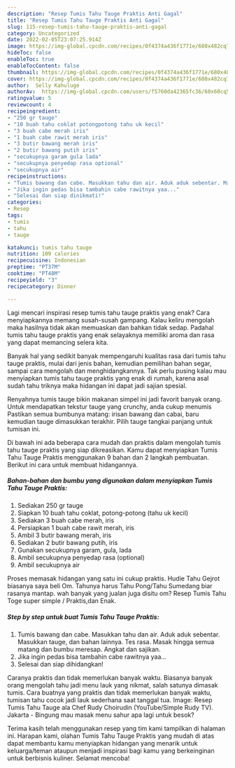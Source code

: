 ```yaml
---
description: "Resep Tumis Tahu Tauge Praktis Anti Gagal"
title: "Resep Tumis Tahu Tauge Praktis Anti Gagal"
slug: 115-resep-tumis-tahu-tauge-praktis-anti-gagal
category: Uncategorized
date: 2022-02-05T23:07:25.914Z
image: https://img-global.cpcdn.com/recipes/0f4374a436f1771e/680x482cq70/tumis-tahu-tauge-praktis-foto-resep-utama.jpg
hideToc: false
enableToc: true
enableTocContent: false
thumbnail: https://img-global.cpcdn.com/recipes/0f4374a436f1771e/680x482cq70/tumis-tahu-tauge-praktis-foto-resep-utama.jpg
cover: https://img-global.cpcdn.com/recipes/0f4374a436f1771e/680x482cq70/tumis-tahu-tauge-praktis-foto-resep-utama.jpg
author:  Selly Kahuluge
authorAv:  https://img-global.cpcdn.com/users/f5760da42365fc36/60x60cq50/avatar.jpg
ratingvalue: 5
reviewcount: 4
recipeingredient:
- "250 gr tauge"
- "10 buah tahu coklat potongpotong tahu uk kecil"
- "3 buah cabe merah iris"
- "1 buah cabe rawit merah iris"
- "3 butir bawang merah iris"
- "2 butir bawang putih iris"
- "secukupnya garam gula lada"
- "secukupnya penyedap rasa optional"
- "secukupnya air"
recipeinstructions:
- "Tumis bawang dan cabe. Masukkan tahu dan air. Aduk aduk sebentar. Masukkan tauge, dan bahan lainnya. Tes rasa. Masak hingga semua matang dan bumbu meresap. Angkat dan sajikan."
- "Jika ingin pedas bisa tambahin cabe rawitnya yaa..."
- "Selesai dan siap dinikmati!"
categories:
- Resep
tags:
- tumis
- tahu
- tauge

katakunci: tumis tahu tauge 
nutrition: 109 calories
recipecuisine: Indonesian
preptime: "PT37M"
cooktime: "PT48M"
recipeyield: "3"
recipecategory: Dinner

---
```



Lagi mencari inspirasi resep tumis tahu tauge praktis yang enak? Cara menyiapkannya memang susah-susah gampang. Kalau keliru mengolah maka hasilnya tidak akan memuaskan dan bahkan tidak sedap. Padahal tumis tahu tauge praktis yang enak selayaknya memiliki aroma dan rasa yang dapat memancing selera kita.


Banyak hal yang sedikit banyak mempengaruhi kualitas rasa dari tumis tahu tauge praktis, mulai dari jenis bahan, kemudian pemilihan bahan segar, sampai cara mengolah dan menghidangkannya. Tak perlu pusing kalau mau menyiapkan tumis tahu tauge praktis yang enak di rumah, karena asal sudah tahu triknya maka hidangan ini dapat jadi sajian spesial.

Renyahnya tumis tauge bikin makanan simpel ini jadi favorit banyak orang. Untuk mendapatkan tekstur tauge yang crunchy, anda cukup menumis Pastikan semua bumbunya matang: irisan bawang dan cabai, baru kemudian tauge dimasukkan terakhir. Pilih tauge tangkai panjang untuk tumisan ini.


Di bawah ini ada beberapa cara mudah dan praktis dalam mengolah tumis tahu tauge praktis yang siap dikreasikan. Kamu dapat menyiapkan Tumis Tahu Tauge Praktis menggunakan 9 bahan dan 2 langkah pembuatan. Berikut ini cara untuk membuat hidangannya.

<!--inarticleads1-->

##### Bahan-bahan dan bumbu yang digunakan dalam menyiapkan Tumis Tahu Tauge Praktis:

1. Sediakan 250 gr tauge
1. Siapkan 10 buah tahu coklat, potong-potong (tahu uk kecil)
1. Sediakan 3 buah cabe merah, iris
1. Persiapkan 1 buah cabe rawit merah, iris
1. Ambil 3 butir bawang merah, iris
1. Sediakan 2 butir bawang putih, iris
1. Gunakan secukupnya garam, gula, lada
1. Ambil secukupnya penyedap rasa (optional)
1. Ambil secukupnya air


Proses memasak hidangan yang satu ini cukup praktis. Hudie Tahu Gejrot biasanya saya beli Om. Tahunya harus Tahu Pong/Tahu Sumedang biar rasanya mantap. wah banyak yang jualan juga disitu om? Resep Tumis Tahu Toge super simple / Praktis,dan Enak. 

<!--inarticleads2-->

##### Step by step untuk buat Tumis Tahu Tauge Praktis:

1. Tumis bawang dan cabe. Masukkan tahu dan air. Aduk aduk sebentar. Masukkan tauge, dan bahan lainnya. Tes rasa. Masak hingga semua matang dan bumbu meresap. Angkat dan sajikan.
1. Jika ingin pedas bisa tambahin cabe rawitnya yaa...
1. Selesai dan siap dihidangkan!

Caranya praktis dan tidak memerlukan banyak waktu. Biasanya banyak orang mengolah tahu jadi menu lauk yang nikmat, salah satunya dimasak tumis. Cara buatnya yang praktis dan tidak memerlukan banyak waktu, tumisan tahu cocok jadi lauk sederhana saat tanggal tua. Image: Resep Tumis Tahu Tauge ala Chef Rudy Choirudin (YouTube/Simple Rudy TV). Jakarta - Bingung mau masak menu sahur apa lagi untuk besok? 

Terima kasih telah menggunakan resep yang tim kami tampilkan di halaman ini. Harapan kami, olahan Tumis Tahu Tauge Praktis yang mudah di atas dapat membantu kamu menyiapkan hidangan yang menarik untuk keluarga/teman ataupun menjadi inspirasi bagi kamu yang berkeinginan untuk berbisnis kuliner. Selamat mencoba!
